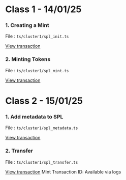 # Class 1 - 14/01/25

### 1. Creating a Mint

File : `ts/cluster1/spl_init.ts`

[View transaction](https://solscan.io/token/CnsyPy8eovZzDbBoJ79VbqKgwEEXcphufE7s3Z5apXrn?cluster=devnet)

### 2. Minting Tokens

File : `ts/cluster1/spl_mint.ts`

[View transaction](https://solscan.io/account/3UzCVhCfCfLR3moF5jxeKP2vgFdPpZkB2t9U8D5LGLAA?cluster=devnet)

# Class 2 - 15/01/25

### 1. Add metadata to SPL

File : `ts/cluster1/spl_metadata.ts`

[View transaction](https://solscan.io/tx/59GJwjgZsjobBtnCigAcYM9r2LJ13RHr1ShPMoHYqTr6NWRN8Ein9ni5uRQ3nvb58xkHtyh3RJAkURczCaHuvxJf?cluster=devnet)

### 2. Transfer

File : `ts/cluster1/spl_transfer.ts`

[View transaction](https://explorer.solana.com/tx/3EKGwFhnGaMiCSSgEE6StS8ZVirq3Ns1xnNNndrNq4WM3TbnSohpyBU9NbBs8HK4VzxXT5XgCrwZFna2sigbrFWG?cluster=devnet)
Mint Transaction ID: Available via logs
